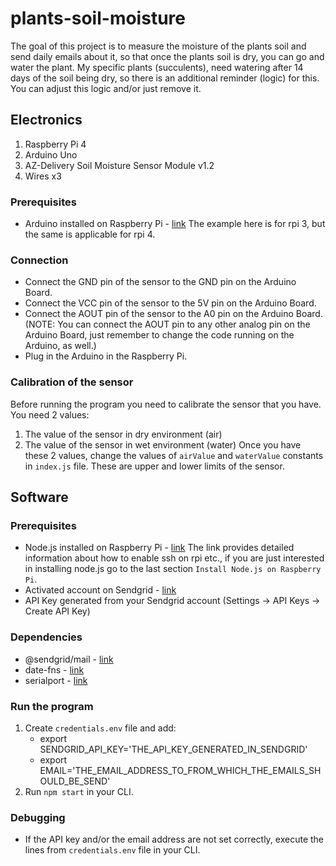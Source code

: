 # plants-soil-moisture

The goal of this project is to measure the moisture of the plants soil and send daily emails about it, so that once the plants soil is dry, you can go and water the plant. My specific plants (succulents), need watering after 14 days of the soil being dry, so there is an additional reminder (logic) for this. You can adjust this logic and/or just remove it.

## Electronics

1. Raspberry Pi 4
2. Arduino Uno
3. AZ-Delivery Soil Moisture Sensor Module v1.2
4. Wires x3

### Prerequisites

- Arduino installed on Raspberry Pi - [link](https://create.arduino.cc/projecthub/techno_z/program-your-arduino-from-your-raspberry-pi-3407d4) The example here is for rpi 3, but the same is applicable for rpi 4.

### Connection

- Connect the GND pin of the sensor to the GND pin on the Arduino Board.
- Connect the VCC pin of the sensor to the 5V pin on the Arduino Board.
- Connect the AOUT pin of the sensor to the A0 pin on the Arduino Board. (NOTE: You can connect the AOUT pin to any other analog pin on the Arduino Board, just remember to change the code running on the Arduino, as well.)
- Plug in the Arduino in the Raspberry Pi.

### Calibration of the sensor

Before running the program you need to calibrate the sensor that you have.
You need 2 values:

1. The value of the sensor in dry environment (air)
2. The value of the sensor in wet environment (water)
   Once you have these 2 values, change the values of `airValue` and `waterValue` constants in `index.js` file.
   These are upper and lower limits of the sensor.

## Software

### Prerequisites

- Node.js installed on Raspberry Pi - [link](https://www.w3schools.com/nodejs/nodejs_raspberrypi.asp) The link provides detailed information about how to enable ssh on rpi etc., if you are just interested in installing node.js go to the last section `Install Node.js on Raspberry Pi`.
- Activated account on Sendgrid - [link](https://sendgrid.com/)
- API Key generated from your Sendgrid account (Settings -> API Keys -> Create API Key)

### Dependencies

- @sendgrid/mail - [link](https://www.npmjs.com/package/@sendgrid/mail)
- date-fns - [link](https://www.npmjs.com/package/date-fns)
- serialport - [link](https://www.npmjs.com/package/serialport)

### Run the program

1. Create `credentials.env` file and add:
   - export SENDGRID_API_KEY='THE_API_KEY_GENERATED_IN_SENDGRID'
   - export EMAIL='THE_EMAIL_ADDRESS_TO_FROM_WHICH_THE_EMAILS_SHOULD_BE_SEND'
2. Run `npm start` in your CLI.

### Debugging

- If the API key and/or the email address are not set correctly, execute the lines from `credentials.env` file in your CLI.

